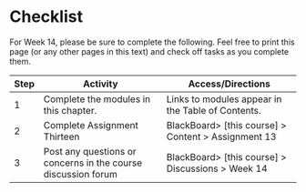# Checklist

For Week 14, please be sure to complete the following. Feel free to print this page (or any other pages in this text) and check off tasks as you complete them.


| Step | Activity | Access/Directions |
|-----|-----|-----|
| 1 | Complete the modules in this chapter. | Links to modules appear in the Table of Contents.|
| 2 | Complete Assignment Thirteen | BlackBoard> [this course] > Content > Assignment 13 |
| 3 | Post any questions or concerns in the course discussion forum | BlackBoard> [this course] > Discussions > Week 14 |
